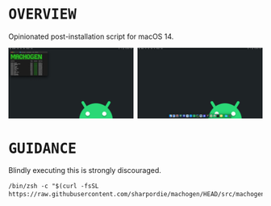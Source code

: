 # <samp>OVERVIEW</samp>

Opinionated post-installation script for macOS 14.

<img src="assets/img1.png" width="49.25%"/><img src="assets/img0.png" width="1.5%"/><img src="assets/img2.png" width="49.25%"/>

# <samp>GUIDANCE</samp>

Blindly executing this is strongly discouraged.

```shell
/bin/zsh -c "$(curl -fsSL https://raw.githubusercontent.com/sharpordie/machogen/HEAD/src/machogen.sh)"
```
